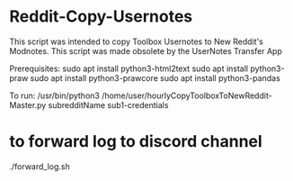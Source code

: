 # Reddit-Copy-Usernotes

This script was intended to copy Toolbox Usernotes to New Reddit's Modnotes. This script was made obsolete by the UserNotes Transfer App

Prerequisites:
sudo apt install python3-html2text
sudo apt install python3-praw
sudo apt install python3-prawcore
sudo apt install python3-pandas

To run: 
/usr/bin/python3 /home/user/hourlyCopyToolboxToNewReddit-Master.py subredditName sub1-credentials

# to forward log to discord channel
./forward_log.sh
